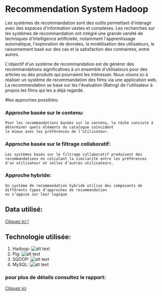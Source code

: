 # Recommendation System Hadoop
Les systèmes de recommandation sont des outils permettant
d'interagir avec des espaces d'information vastes et complexes.
Les recherches sur les systèmes de recommandation ont intégré
une grande variété de techniques d'intelligence artificielle,
notamment l'apprentissage automatique, l'exploration de données,
la modélisation des utilisateurs, le raisonnement basé sur des cas
et la satisfaction des contraintes, entre autres.


L'objectif d'un système de recommandation est de générer des
recommandations significatives à un ensemble d'utilisateurs pour
des articles ou des produits qui pourraient les intéresser. Nous
visons ici à réaliser un système de recommandation des films via
une application web. La recommandation se base sur les
l'évaluation (Rating) de l'utilisateur à propos les films qui les a déjà
regardé.

#les approches possibles:

### Approche basée sur le contenu: 
    Pour les recommandations basées sur le contenu, la tâche consiste à déterminer quels éléments du catalogue coïncident
    le mieux avec les préférences de l’utilisateur.
    
### Approche basée sur le filtrage collaboratif:
    Les systèmes basés sur le filtrage collaboratif produisent des recommandations en calculant la similarité entre les préférences 
    d'un utilisateur et celles d’autres utilisateurs.
    
### Approche hybride:
    Un système de recommandation hybride utilise des composants de différents types d’approches de recommandation 
    ou s’appuie sur leur logique

## Data utilisé:
[Cliquez Ici !](https://www.kaggle.com/datasets/prajitdatta/movielens-100k-dataset)

## Technologie utilisée:
  1. Hadoop:
  ![alt text](https://f2i-formation.fr/wp-content/uploads/2018/01/hadoop.jpg "HADOOP")
  2. Pig:
  ![alt text](https://miro.medium.com/max/1050/1*v1dRCjcQMoXDOpsWD79CQA.png "Pig")
  3. SQOOP:
  ![alt text](https://upload.wikimedia.org/wikipedia/commons/thumb/b/b4/Apache_Sqoop_logo.svg/879px-Apache_Sqoop_logo.svg.png "sqoop")
  4. MySQL:
  ![alt text](https://www.duchess-france.org/wp-content/uploads/2015/07/mysql-logo-png-300x225.png "mysql")
  
### pour plus de détails consultez le rapport:
[Cliquez ici](https://github.com/Simo1Goat/Recommendation_System_Hadoop/blob/5cdeb24f3a988d2990691a59224ea75f43dae3c1/projet%20big%20data/Films%20Recommandation.pdf)
